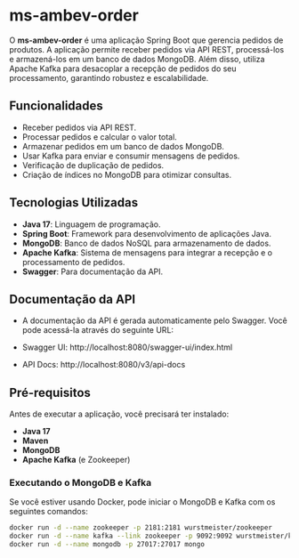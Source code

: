 # ms-ambev-order

O **ms-ambev-order** é uma aplicação Spring Boot que gerencia pedidos de produtos. A aplicação permite receber pedidos via API REST, processá-los e armazená-los em um banco de dados MongoDB. Além disso, utiliza Apache Kafka para desacoplar a recepção de pedidos do seu processamento, garantindo robustez e escalabilidade.

## Funcionalidades

- Receber pedidos via API REST.
- Processar pedidos e calcular o valor total.
- Armazenar pedidos em um banco de dados MongoDB.
- Usar Kafka para enviar e consumir mensagens de pedidos.
- Verificação de duplicação de pedidos.
- Criação de índices no MongoDB para otimizar consultas.

## Tecnologias Utilizadas

- **Java 17**: Linguagem de programação.
- **Spring Boot**: Framework para desenvolvimento de aplicações Java.
- **MongoDB**: Banco de dados NoSQL para armazenamento de dados.
- **Apache Kafka**: Sistema de mensagens para integrar a recepção e o processamento de pedidos.
- **Swagger**: Para documentação da API.


## Documentação da API
- A documentação da API é gerada automaticamente pelo Swagger. Você pode acessá-la através do seguinte URL:

- Swagger UI: http://localhost:8080/swagger-ui/index.html
- API Docs: http://localhost:8080/v3/api-docs

## Pré-requisitos

Antes de executar a aplicação, você precisará ter instalado:

- **Java 17**
- **Maven**
- **MongoDB**
- **Apache Kafka** (e Zookeeper)

### Executando o MongoDB e Kafka

Se você estiver usando Docker, pode iniciar o MongoDB e Kafka com os seguintes comandos:

```bash
docker run -d --name zookeeper -p 2181:2181 wurstmeister/zookeeper
docker run -d --name kafka --link zookeeper -p 9092:9092 wurstmeister/kafka
docker run -d --name mongodb -p 27017:27017 mongo


